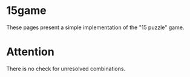 # 15game
These pages present a simple implementation of the "15 puzzle" game.

# Attention
There is no check for unresolved combinations.
